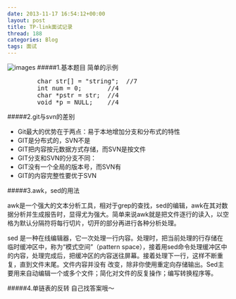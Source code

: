 ```yaml
---
date: 2013-11-17 16:54:12+00:00
layout: post
title: TP-link面试记录
thread: 188
categories: Blog
tags: 面试
---
```

![images](http://media-cache-ak0.pinimg.com/736x/92/b2/0b/92b20b75c65117c6d9c249f1c10e00d9.jpg)
#####1.基本题目
简单的示例
<pre class="prettyprint linenums">
		char str[] = "string";  //7
		int num = 0;       //4
		char *pstr = str;  //4
		void *p = NULL;    //4
</pre>
#####2.git与svn的差别
<ul>
	<li>Git最大的优势在于两点：易于本地增加分支和分布式的特性</li>
	<li>GIT是分布式的，SVN不是</li>
	<li>GIT把内容按元数据方式存储，而SVN是按文件</li>
	<li>GIT分支和SVN的分支不同：</li>
	<li>GIT没有一个全局的版本号，而SVN有</li>
	<li>GIT的内容完整性要优于SVN</li>
</ul>

#####3.awk，sed的用法

awk是一个强大的文本分析工具，相对于grep的查找，sed的编辑，awk在其对数据分析并生成报告时，显得尤为强大。简单来说awk就是把文件逐行的读入，以空格为默认分隔符将每行切片，切开的部分再进行各种分析处理。

sed 是一种在线编辑器，它一次处理一行内容。处理时，把当前处理的行存储在临时缓冲区中，称为“模式空间”（pattern space），接着用sed命令处理缓冲区中的内容，处理完成后，把缓冲区的内容送往屏幕。接着处理下一行，这样不断重复，直到文件末尾。文件内容并没有 改变，除非你使用重定向存储输出。Sed主要用来自动编辑一个或多个文件；简化对文件的反复操作；编写转换程序等。


#####4.单链表的反转
自己找答案哦～
